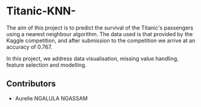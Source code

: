 # Titanic-KNN-

The aim of this project is to predict the survival of the Titanic's passengers using a nearest neighbour algorithm.
The data used is that provided by the Kaggle competition, and after submission to the competition we arrive at an accuracy of 0.767.

In this project, we address data visualisation, missing value handling, feature selection and modelling.

## Contributors
* Aurelie NGALULA NGASSAM
